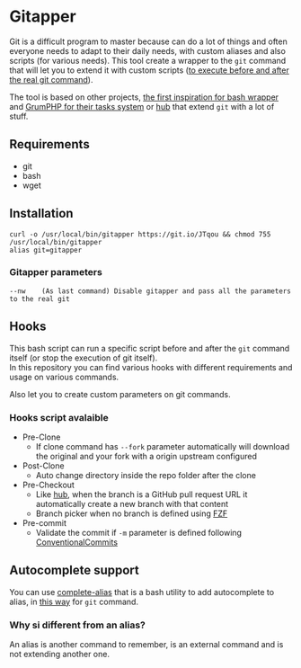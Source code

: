# Gitapper

Git is a difficult program to master because can do a lot of things and often everyone needs to adapt to their daily needs, with custom aliases and also scripts (for various needs).
This tool create a wrapper to the `git` command that will let you to extend it with custom scripts ([to execute before and after the real git command](#hooks-script-avalaible)).

The tool is based on other projects, [the first inspiration for bash wrapper](https://gist.github.com/mmueller/7286919) and [GrumPHP for their tasks system](https://github.com/phpro/grumphp) or [hub](https://hub.github.com/) that extend `git` with a lot of stuff.

## Requirements

* git
* bash
* wget

## Installation

```
curl -o /usr/local/bin/gitapper https://git.io/JTqou && chmod 755 /usr/local/bin/gitapper
alias git=gitapper
```

### Gitapper parameters

```
--nw    (As last command) Disable gitapper and pass all the parameters to the real git
```

## Hooks

This bash script can run a specific script before and after the `git` command itself (or stop the execution of git itself).  
In this repository you can find various hooks with different requirements and usage on various commands.

Also let you to create custom parameters on git commands.

### Hooks script avalaible

* Pre-Clone
  * If clone command has `--fork` parameter automatically will download the original and your fork with a origin upstream configured
* Post-Clone
  * Auto change directory inside the repo folder after the clone
* Pre-Checkout
  * Like [hub](https://hub.github.com/), when the branch is a GitHub pull request URL it automatically create a new branch with that content
  * Branch picker when no branch is defined using [FZF](https://github.com/junegunn/fzf)
* Pre-commit
  * Validate the commit if `-m` parameter is defined following [ConventionalCommits](https://www.conventionalcommits.org/en/v1.0.0)

## Autocomplete support

You can use [complete-alias](https://github.com/cykerway/complete-alias) that is a bash utility to add autocomplete to alias, in [this way](https://github.com/Mte90/dotfiles/commit/8ace8602bb8d34f9e48cfd0220c1e3a6b3d5bee0) for `git` command.

### Why si different from an alias?

An alias is another command to remember, is an external command and is not extending another one.
